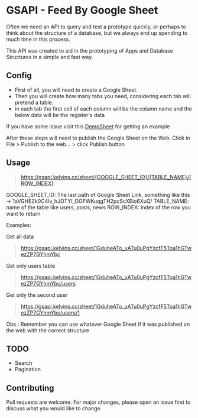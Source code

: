 # GSAPI - Feed By Google Sheet

Often we need an API to query and test a prototype quickly, or perhaps to think about the structure of a database, but we always end up spending to much time in this process.

This API was created to aid in the prototyping of Apps and Database Structures in a simple and fast way.

## Config
- First of all, you will need to create a Google Sheet.
- Then you will create how many tabs you need, considering each tab will pretend a table.
- in each tab the first cell of each column will be the column name and the below data will be the register's data

If you have some issue visit this [DemoSheet](https://docs.google.com/spreadsheets/d/e/2PACX-1vSuW-ikgJP4hp8fBL3aTvFLURuRirO0hMFp6y6S0n0zymKVoO5_PikciEjFyvjqM7IE-w_6u4H64ZhF/pubhtml) for getting an example

After these steps will need to publish the Google Sheet on the Web.
Click in File > Publish to the web... > click Publish button

## Usage

> https://gsapi.kelvins.cc/sheet/{GOOGLE_SHEET_ID}/{TABLE_NAME}/{ROW_INDEX}

GOOGLE_SHEET_ID: The last path of Google Sheet Link, something like this -> 1aVGHEZk0C4lv_hJOTYI_OOFWKuqgTH2pcScXEio6XuQ/
TABLE_NAME: name of the table like users, posts, news
ROW_INDEX: Index of the row you want to return

Examples:

Get all data
> https://gsapi.kelvins.cc/sheet/1GduheATo_uATu0uPgYzcfF5Toa1hGTwezZP7GYhmYbc

Get only users table
> https://gsapi.kelvins.cc/sheet/1GduheATo_uATu0uPgYzcfF5Toa1hGTwezZP7GYhmYbc/users

Get only the second user
> https://gsapi.kelvins.cc/sheet/1GduheATo_uATu0uPgYzcfF5Toa1hGTwezZP7GYhmYbc/users/1

Obs.: Remember you can use whatever Google Sheet if it was published on the web with the correct structure

## TODO
- Search
- Pagination

## Contributing
Pull requests are welcome. For major changes, please open an issue first to discuss what you would like to change.
